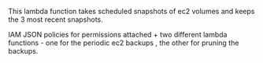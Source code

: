 This lambda function takes scheduled snapshots of ec2 volumes and keeps the 3 most recent snapshots.

IAM JSON policies for permissions attached + two different lambda functions - one for the periodic ec2 backups , the other for pruning the backups. 
